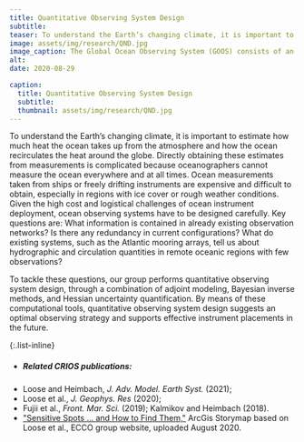 ```yaml
---
title: Quantitative Observing System Design
subtitle:   
teaser: To understand the Earth’s changing climate, it is important to estimate how much heat the ocean takes up from the atmosphere and how the ocean recirculates the heat around the globe. Directly obtaining these estimates from measurements is complicated because oceanographers cannot measure the ocean everywhere and at all times ...
image: assets/img/research/QND.jpg
image_caption: The Global Ocean Observing System (GOOS) consists of an eclectic mix of satellite and in-situ platforms. Designing optimal observing strategies that account for complementarity and redundancy of observational assets is an unsolved scientific and computational challenge.
alt: 
date: 2020-08-29

caption:
  title: Quantitative Observing System Design
  subtitle: 
  thumbnail: assets/img/research/QND.jpg
---
```


To understand the Earth’s changing climate, it is important to estimate how much heat the ocean takes up from the atmosphere and how the ocean recirculates the heat around the globe. Directly obtaining these estimates from measurements is complicated because oceanographers cannot measure the ocean everywhere and at all times. Ocean measurements taken from ships or freely drifting instruments are expensive and difficult to obtain, especially in regions with ice cover or rough weather conditions. Given the high cost and logistical challenges of ocean instrument deployment, ocean observing systems have to be designed carefully. Key questions are: What information is contained in already existing observation networks? Is there any redundancy in current configurations? What do existing systems, such as the Atlantic mooring arrays, tell us about hydrographic and circulation quantities in remote oceanic regions with few observations?

To tackle these questions, our group performs quantitative observing system design, through a combination of adjoint modeling, Bayesian inverse methods, and Hessian uncertainty quantification. By means of these computational tools, quantitative observing system design suggests an optimal observing strategy and supports effective instrument placements in the future.


{:.list-inline}
- <h5>Related CRIOS publications:</h5> 
- Loose and Heimbach, <em>J. Adv. Model. Earth Syst.</em> (2021); 
- Loose et al., <em>J. Geophys. Res</em> (2020); 
- Fujii et al., <em>Front. Mar. Sci.</em> (2019); Kalmikov and Heimbach (2018).
- ["Sensitive Spots ... and How to Find Them,"](https://ecco-group.org/storymaps.cgi?id=43) ArcGis Storymap based on Loose et al., ECCO group website, uploaded August 2020. 
